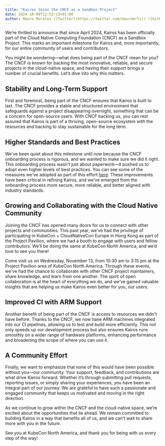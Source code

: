 ```yaml
---
title: "Kairos Joins the CNCF as a Sandbox Project"
date: 2024-10-08T12:53:13+01:00
author: Mauro Morales ([Twitter](https://twitter.com/mauromrls)) ([GitHub](https://github.com/mauromorales))
---
```


We’re thrilled to announce that since April 2024, Kairos has been officially part of the Cloud Native Computing Foundation (CNCF) as a Sandbox Project. This marks an important milestone for Kairos and, more importantly, for our entire community of users and contributors.

You might be wondering—what does being part of the CNCF mean for you? The CNCF is known for backing the most innovative, reliable, and secure projects in the cloud-native space, and having their support brings a number of crucial benefits. Let’s dive into why this matters.

## Stability and Long-Term Support

First and foremost, being part of the CNCF ensures that Kairos is built to last. The CNCF provides a stable and structured environment that safeguards against a project disappearing overnight, something that can be a concern for open-source users. With CNCF backing us, you can rest assured that Kairos is part of a thriving, open-source ecosystem with the resources and backing to stay sustainable for the long term.

## Higher Standards and Best Practices

We've been quiet about this milestone until now because the CNCF onboarding process is rigorous, and we wanted to make sure we did it right. This onboarding process wasn’t just about paperwork—it pushed us to adopt even higher levels of best practices. You can see some of the measures we've adopted as part of this effort [here](https://www.bestpractices.dev/en/projects/9100). These improvements have been critical in refining Kairos, and we've emerged from the onboarding process more secure, more reliable, and better aligned with industry standards.

## Growing and Collaborating with the Cloud Native Community

Joining the CNCF has opened many doors for us to connect with other projects and communities. This past year, we've had the privilege of participating in KubeCon + CloudNativeCon Europe in Hong Kong as part of the Project Pavilion, where we had a booth to engage with users and fellow contributors. We’ll be doing the same at KubeCon North America, and we’d love to see you there!

Come visit us on Wednesday, November 13, from 10:30 am to 3:15 pm at the Project Pavilion area of KubeCon North America. Through these events, we've had the chance to collaborate with other CNCF project maintainers, share knowledge, and learn from one another. The spirit of open collaboration is at the heart of everything we do, and we’ve gained valuable insights that are helping us make Kairos even better for you, our users.

## Improved CI with ARM Support

Another benefit of being part of the CNCF is access to resources we didn't have before. Thanks to the CNCF, we now have ARM machines integrated into our CI pipelines, allowing us to test and build more efficiently. This not only speeds up our development process but also ensures Kairos runs smoothly on a wider range of hardware platforms, enhancing performance and broadening the scope of where you can use it.

## A Community Effort

Finally, we want to emphasize that none of this would have been possible without you—our community. Your support, feedback, and contributions are what drive Kairos forward. Whether it’s through submitting pull requests, reporting issues, or simply sharing your experiences, you have been an integral part of our journey. We are grateful to have such a passionate and engaged community that keeps us motivated and moving in the right direction.

As we continue to grow within the CNCF and the cloud-native space, we’re excited about the opportunities that lie ahead. We remain committed to building Kairos in a way that benefits all of us, and we can’t wait to share more with you in the future.

See you at KubeCon North America, and thank you for being with us every step of the way!
